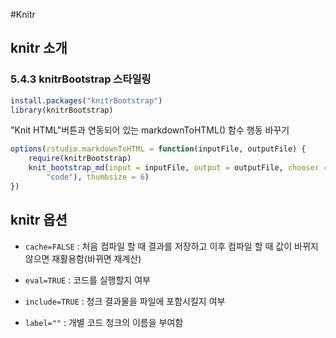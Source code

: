 #Knitr

## knitr 소개

### 5.4.3 knitrBootstrap 스타일링


```r
install.packages("knitrBootstrap")
library(knitrBootstrap)
```


"Knit HTML"버튼과 연동되어 있는  markdownToHTML() 함수 행동 바꾸기

```r
options(rstudio.markdownToHTML = function(inputFile, outputFile) {
    require(knitrBootstrap)
    knit_bootstrap_md(input = inputFile, output = outputFile, chooser = c("boot", 
        "code"), thumbsize = 6)
})
```


## knitr 옵션

- `cache=FALSE` : 처음 컴파일 할 때 결과를 저장하고 이후 컴파일 할 때 값이 바뀌지 않으면 재활용함(바뀌면 재계산)

- `eval=TRUE` : 코드를 실행할지 여부

- `include=TRUE` : 청크 결과물을 파일에 포함시킬지 여부

- `label=""` : 개별 코드 청크의 이름을 부여함

